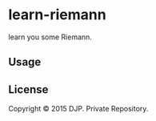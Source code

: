 # learn-riemann

learn you some Riemann.

## Usage



## License

Copyright © 2015 DJP. Private Repository.
